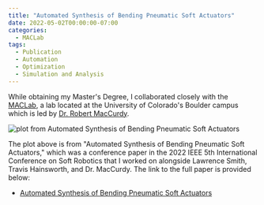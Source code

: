 ```yaml
---
title: "Automated Synthesis of Bending Pneumatic Soft Actuators"
date: 2022-05-02T00:00:00-07:00
categories:
  - MACLab
tags:
  - Publication
  - Automation
  - Optimization
  - Simulation and Analysis
---
```


While obtaining my Master's Degree, I collaborated closely with the [MACLab](https://www.matterassembly.org/), a lab located at the University of Colorado's Boulder campus which is led by [Dr. Robert MacCurdy](https://www.colorado.edu/mechanical/robert-maccurdy).

![plot from Automated Synthesis of Bending Pneumatic Soft Actuators](https://jacob-haimes.github.io/assets/images/actuator-metric-min.jpeg)

The plot above is from "Automated Synthesis of Bending Pneumatic Soft Actuators," which was a conference paper in the 2022 IEEE 5th International Conference on Soft Robotics that I worked on alongside Lawrence Smith, Travis Hainsworth, and Dr. MacCurdy. The link to the full paper is provided below:
- <a href="https://jacob-haimes.github.io/PDFs/Smith-Hainsworth-Haimes-MacCurdy_Automated-Synthesis_ROBOSOFT.pdf" target="_blank" rel="noreferrer noopener">Automated Synthesis of Bending Pneumatic Soft Actuators</a>
